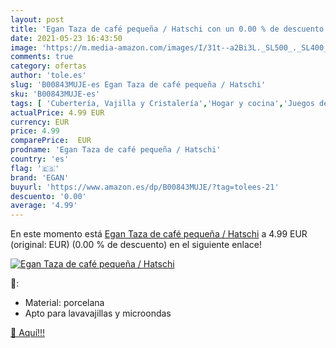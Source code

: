 ```yaml
---
layout: post
title: 'Egan Taza de café pequeña / Hatschi con un 0.00 % de descuento'
date: 2021-05-23 16:43:50
image: 'https://m.media-amazon.com/images/I/31t--a2Bi3L._SL500_._SL400_.jpg'
comments: true
category: ofertas
author: 'tole.es'
slug: 'B00843MUJE-es Egan Taza de café pequeña / Hatschi'
sku: 'B00843MUJE-es'
tags: [ 'Cubertería, Vajilla y Cristalería','Hogar y cocina','Juegos de tazas grandes','Piezas de vajilla','Tazas','café','egan', ]
actualPrice: 4.99 EUR
currency: EUR
price: 4.99
comparePrice:  EUR
prodname: 'Egan Taza de café pequeña / Hatschi'
country: 'es'
flag: '🇪🇸'
brand: 'EGAN'
buyurl: 'https://www.amazon.es/dp/B00843MUJE/?tag=tolees-21'
descuento: '0.00'
average: '4.99'
---
```


En este momento está [Egan Taza de café pequeña / Hatschi](https://www.amazon.es/dp/B00843MUJE/?tag=tolees-21) a 4.99 EUR (original:  EUR) (0.00 %  de descuento) en el siguiente enlace!

[![Egan Taza de café pequeña / Hatschi](https://m.media-amazon.com/images/I/31t--a2Bi3L._SL500_._SL400_.jpg)](https://www.amazon.es/dp/B00843MUJE/?tag=tolees-21)

🔎:

- Material: porcelana
- Apto para lavavajillas y microondas

[🛒 Aquí!!!](https://www.amazon.es/dp/B00843MUJE/?tag=tolees-21)
